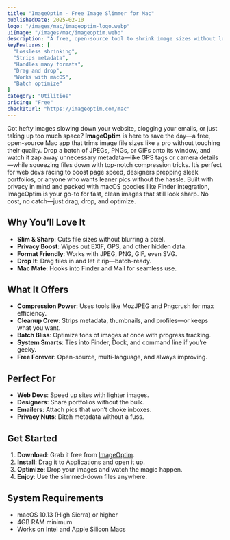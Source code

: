 ```yaml
---
title: "ImageOptim - Free Image Slimmer for Mac"
publishedDate: 2025-02-10
logo: "/images/mac/imageoptim-logo.webp"
uiImage: "/images/mac/imageoptim.webp"
description: "A free, open-source tool to shrink image sizes without losing quality, with metadata cleanup and drag-and-drop ease."
keyFeatures: [
  "Lossless shrinking",
  "Strips metadata",
  "Handles many formats",
  "Drag and drop",
  "Works with macOS",
  "Batch optimize"
]
category: "Utilities"
pricing: "Free"
checkItUrl: "https://imageoptim.com/mac"
---
```


Got hefty images slowing down your website, clogging your emails, or just taking up too much space? **ImageOptim** is here to save the day—a free, open-source Mac app that trims image file sizes like a pro without touching their quality. Drop a batch of JPEGs, PNGs, or GIFs onto its window, and watch it zap away unnecessary metadata—like GPS tags or camera details—while squeezing files down with top-notch compression tricks. It’s perfect for web devs racing to boost page speed, designers prepping sleek portfolios, or anyone who wants leaner pics without the hassle. Built with privacy in mind and packed with macOS goodies like Finder integration, ImageOptim is your go-to for fast, clean images that still look sharp. No cost, no catch—just drag, drop, and optimize.

## Why You’ll Love It
- **Slim & Sharp**: Cuts file sizes without blurring a pixel.
- **Privacy Boost**: Wipes out EXIF, GPS, and other hidden data.
- **Format Friendly**: Works with JPEG, PNG, GIF, even SVG.
- **Drop It**: Drag files in and let it rip—batch-ready.
- **Mac Mate**: Hooks into Finder and Mail for seamless use.

## What It Offers
- **Compression Power**: Uses tools like MozJPEG and Pngcrush for max efficiency.
- **Cleanup Crew**: Strips metadata, thumbnails, and profiles—or keeps what you want.
- **Batch Bliss**: Optimize tons of images at once with progress tracking.
- **System Smarts**: Ties into Finder, Dock, and command line if you’re geeky.
- **Free Forever**: Open-source, multi-language, and always improving.

## Perfect For
- **Web Devs**: Speed up sites with lighter images.
- **Designers**: Share portfolios without the bulk.
- **Emailers**: Attach pics that won’t choke inboxes.
- **Privacy Nuts**: Ditch metadata without a fuss.

## Get Started
1. **Download**: Grab it free from [ImageOptim](https://imageoptim.com/mac).
2. **Install**: Drag it to Applications and open it up.
3. **Optimize**: Drop your images and watch the magic happen.
4. **Enjoy**: Use the slimmed-down files anywhere.

## System Requirements
- macOS 10.13 (High Sierra) or higher
- 4GB RAM minimum
- Works on Intel and Apple Silicon Macs
